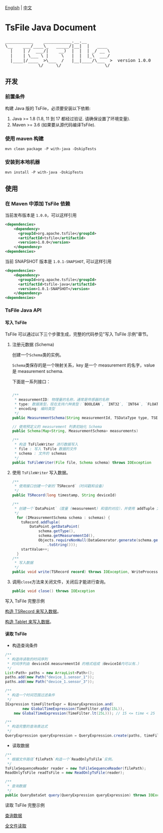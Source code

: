 <!--

    Licensed to the Apache Software Foundation (ASF) under one
    or more contributor license agreements.  See the NOTICE file
    distributed with this work for additional information
    regarding copyright ownership.  The ASF licenses this file
    to you under the Apache License, Version 2.0 (the
    "License"); you may not use this file except in compliance
    with the License.  You may obtain a copy of the License at

        http://www.apache.org/licenses/LICENSE-2.0

    Unless required by applicable law or agreed to in writing,
    software distributed under the License is distributed on an
    "AS IS" BASIS, WITHOUT WARRANTIES OR CONDITIONS OF ANY
    KIND, either express or implied.  See the License for the
    specific language governing permissions and limitations
    under the License.

-->

[English](./README.md) | [中文](./README-zh.md)
# TsFile Java Document
<pre>
___________    ___________.__.__          
\__    ___/____\_   _____/|__|  |   ____  
  |    | /  ___/|    __)  |  |  | _/ __ \ 
  |    | \___ \ |     \   |  |  |_\  ___/ 
  |____|/____  >\___  /   |__|____/\___  >  version 1.0.0
             \/     \/                 \/  
</pre>

## 开发

### 前置条件

构建 Java 版的 TsFile，必须要安装以下依赖:

1. Java >= 1.8 (1.8, 11 到 17 都经过验证. 请确保设置了环境变量).
2. Maven >= 3.6 (如果要从源代码编译TsFile).


### 使用 maven 构建

```
mvn clean package -P with-java -DskipTests
```

### 安装到本地机器

```
mvn install -P with-java -DskipTests
```

## 使用

### 在 Maven 中添加 TsFile 依赖

当前发布版本是 `1.0.0`，可以这样引用

```xml  
<dependencies>
    <dependency>
      <groupId>org.apache.tsfile</groupId>
      <artifactId>tsfile</artifactId>
      <version>1.0.0</version>
    </dependency>
<dependencies>
```

当前 SNAPSHOT 版本是 `1.0.1-SNAPSHOT`, 可以这样引用

```xml  
<dependencies>
    <dependency>
      <groupId>org.apache.tsfile</groupId>
      <artifactId>tsfile-java</artifactId>
      <version>1.0.1-SNAPSHOT</version>
    </dependency>
<dependencies>
```

### TsFile Java API

#### 写入 TsFile
TsFile 可以通过以下三个步骤生成，完整的代码参见"写入 TsFile 示例"章节。

1. 注册元数据 (Schema)

    创建一个`Schema`类的实例。
    
    `Schema`类保存的是一个映射关系，key 是一个 measurement 的名字，value 是 measurement schema.
    
    下面是一系列接口：
    
    ```java

    /**
     * measurementID: 物理量的名称，通常是传感器的名称
     * type: 数据类型，现在支持六种类型：`BOOLEAN`, `INT32`, `INT64`, `FLOAT`, `DOUBLE`, `TEXT`
     * encoding: 编码类型
     */
    public MeasurementSchema(String measurementId, TSDataType type, TSEncoding encoding) // 默认使用 LZ4 压缩算法

    // 使用预定义的 measurement 列表初始化 Schema
    public Schema(Map<String, MeasurementSchema> measurements)

    /** 
     * 构造 TsFileWriter 进行数据写入
     * file : 写入 TsFile 数据的文件
     * schema : 文件的 schemas
     */
    public TsFileWriter(File file, Schema schema) throws IOException
    ```

2. 使用 `TsFileWriter` 写入数据。
  
    ```java
    /**
     * 使用接口创建一个新的`TSRecord`（时间戳和设备）
     */
    public TSRecord(long timestamp, String deviceId)

    /**
     * 创建一个`DataPoint`（度量 (measurement) 和值的对应），并使用 addTuple 方法将数据 DataPoint 添加正确的值到 TsRecord。
     */
      for (IMeasurementSchema schema : schemas) {
        tsRecord.addTuple(
            DataPoint.getDataPoint(
                schema.getType(),
                schema.getMeasurementId(),
                Objects.requireNonNull(DataGenerator.generate(schema.getType(), (int) startValue))
                    .toString()));
        startValue++;
      }
    /**
     * 写入数据
     */
    public void write(TSRecord record) throws IOException, WriteProcessException
    ```

3. 调用`close`方法来关闭文件，关闭后才能进行查询。

    ```java
    public void close() throws IOException
    ```

写入 TsFile 完整示例

[构造 TSRecord 来写入数据](../examples/src/main/java/org/apache/tsfile/TsFileWriteAlignedWithTSRecord.java)。

[构造 Tablet 来写入数据](../examples/src/main/java/org/apache/tsfile/TsFileWriteAlignedWithTablet.java)。


#### 读取 TsFile

* 构造查询条件
```java
/**
 * 构造待读取的时间序列
 * 时间序列由 deviceId.measurementId 的格式组成（deviceId内可以有.）
 */
List<Path> paths = new ArrayList<Path>();
paths.add(new Path("device_1.sensor_1"));
paths.add(new Path("device_1.sensor_3"));

/**
 * 构造一个时间范围过滤条件 
 */
IExpression timeFilterExpr = BinaryExpression.and(
		new GlobalTimeExpression(TimeFilter.gtEq(15L)),
    new GlobalTimeExpression(TimeFilter.lt(25L))); // 15 <= time < 25

/**
 * 构造完整的查询表达式
 */
QueryExpression queryExpression = QueryExpression.create(paths, timeFilterExpr);
```

* 读取数据

```java
/**
 * 根据文件路径`filePath`构造一个`ReadOnlyTsFile`实例。
 */
TsFileSequenceReader reader = new TsFileSequenceReader(filePath);
ReadOnlyTsFile readTsFile = new ReadOnlyTsFile(reader);

/**
 * 查询数据
 */
public QueryDataSet query(QueryExpression queryExpression) throws IOException
```

读取 TsFile 完整示例

[查询数据](../examples/src/main/java/org/apache/tsfile/TsFileRead.java)

[全文件读取](../examples/src/main/java/org/apache/tsfile/TsFileSequenceRead.java)
